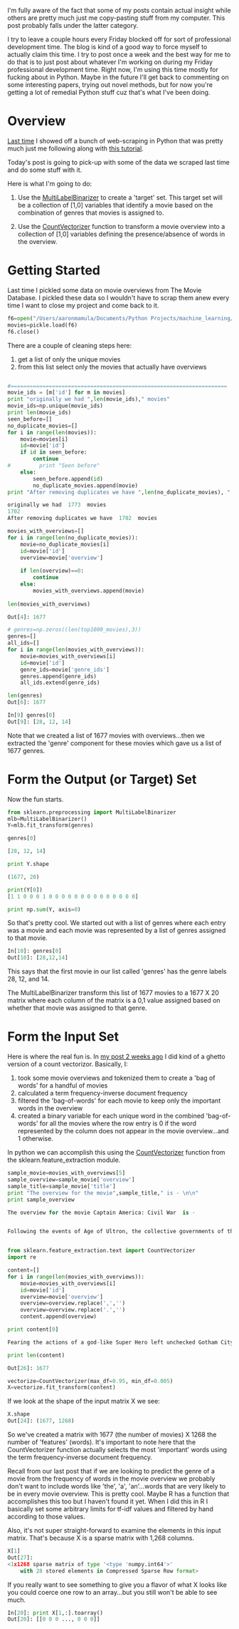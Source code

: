 I'm fully aware of the fact that some of my posts contain actual insight while others are pretty much just me copy-pasting stuff from my computer.  This post probably falls under the latter category.  

I try to leave a couple hours every Friday blocked off for sort of professional development time.  The blog is kind of a good way to force myself to actually claim this time.  I try to post once a week and the best way for me to do that is to just post about whatever I'm working on during my Friday professional development time.  Right now, I'm using this time mostly for fucking about in Python.  Maybe in the future I'll get back to commenting on some interesting papers, trying out novel methods, but for now you're getting a lot of remedial Python stuff cuz that's what I've been doing.

# Overview
[Last time](https://aaronmams.github.io/Machine-Learning-Pipelines-3-Data-streams/) I showed off a bunch of web-scraping in Python that was pretty much just me following along with [this tutorial](https://spandan-madan.github.io/DeepLearningProject/).

Today's post is going to pick-up with some of the data we scraped last time and do some stuff with it. 

Here is what I'm going to do:

1. Use the [MultiLabelBinarizer](http://scikit-learn.org/stable/modules/generated/sklearn.preprocessing.MultiLabelBinarizer.html) to create a 'target' set.  This target set will be a collection of [1,0] variables that identify a movie based on the combination of genres that movies is assigned to.

2. Use the [CountVectorizer](http://scikit-learn.org/stable/modules/generated/sklearn.feature_extraction.text.CountVectorizer.html) function to transform a movie overview into a collection of [1,0] variables defining the presence/absence of words in the overview.


# Getting Started

Last time I pickled some data on movie overviews from The Movie Database.  I pickled these data so I wouldn't have to scrap them anew every time I want to close my project and come back to it.

```python
f6=open("/Users/aaronmamula/Documents/Python Projects/machine_learning/Movies/movies_for_posters",'rb')
movies=pickle.load(f6)
f6.close()

```

There are a couple of cleaning steps here: 

1. get a list of only the unique movies
2. from this list select only the movies that actually have overviews

```python

#====================================================================
movie_ids = [m['id'] for m in movies]
print "originally we had ",len(movie_ids)," movies"
movie_ids=np.unique(movie_ids)
print len(movie_ids)
seen_before=[]
no_duplicate_movies=[]
for i in range(len(movies)):
    movie=movies[i]
    id=movie['id']
    if id in seen_before:
        continue
#         print "Seen before"
    else:
        seen_before.append(id)
        no_duplicate_movies.append(movie)
print "After removing duplicates we have ",len(no_duplicate_movies), " movies"

originally we had  1773  movies
1702
After removing duplicates we have  1702  movies

movies_with_overviews=[]
for i in range(len(no_duplicate_movies)):
    movie=no_duplicate_movies[i]
    id=movie['id']
    overview=movie['overview']
    
    if len(overview)==0:
        continue
    else:
        movies_with_overviews.append(movie)
        
len(movies_with_overviews)

Out[4]: 1677

# genres=np.zeros((len(top1000_movies),3))
genres=[]
all_ids=[]
for i in range(len(movies_with_overviews)):
    movie=movies_with_overviews[i]
    id=movie['id']
    genre_ids=movie['genre_ids']
    genres.append(genre_ids)
    all_ids.extend(genre_ids)

len(genres)
Out[6]: 1677

In[9] genres[0]
Out[9]: [28, 12, 14]
```

Note that we created a list of 1677 movies with overviews...then we extracted the 'genre' component for these movies which gave us a list of 1677 genres.

# Form the Output (or Target) Set

Now the fun starts.

```python
from sklearn.preprocessing import MultiLabelBinarizer
mlb=MultiLabelBinarizer()
Y=mlb.fit_transform(genres)

genres[0]

[28, 12, 14]

print Y.shape

(1677, 20)

print(Y[0])
[1 1 0 0 0 1 0 0 0 0 0 0 0 0 0 0 0 0 0 0]

print np.sum(Y, axis=0)


```

So that's pretty cool. We started out with a list of genres where each entry was a movie and each movie was represented by a list of genres assigned to that movie.  

```python
In[10]: genres[0]
Out[10]: [28,12,14]
```

This says that the first movie in our list called 'genres' has the genre labels 28, 12, and 14.

The MultiLabelBinarizer transform this list of 1677 movies to a 1677 X 20 matrix where each column of the matrix is a 0,1 value assigned based on whether that movie was assigned to that genre.

# Form the Input Set

Here is where the real fun is. In [my post 2 weeks ago](https://aaronmams.github.io/Data-Pipelines-2-data-transformations/) I did kind of a ghetto version of a count vectorizor.  Basically, I:

1. took some movie overviews and tokenized them to create a 'bag of words' for a handful of movies
2. calculated a term frequency-inverse document frequency
3. filtered the 'bag-of-words' for each movie to keep only the important words in the overview
4. created a binary variable for each unique word in the combined 'bag-of-words' for all the movies where the row entry is 0 if the word represented by the column does not appear in the movie overview...and 1 otherwise.

In python we can accomplish this using the [CountVectorizer](http://scikit-learn.org/stable/modules/generated/sklearn.feature_extraction.text.CountVectorizer.html) function from the sklearn.feature_extraction module.

```python
sample_movie=movies_with_overviews[5]
sample_overview=sample_movie['overview']
sample_title=sample_movie['title']
print "The overview for the movie",sample_title," is - \n\n"
print sample_overview

The overview for the movie Captain America: Civil War  is - 


Following the events of Age of Ultron, the collective governments of the world pass an act designed to regulate all superhuman activity. This polarizes opinion amongst the Avengers, causing two factions to side with Iron Man or Captain America, which causes an epic battle between former allies.


from sklearn.feature_extraction.text import CountVectorizer
import re

content=[]
for i in range(len(movies_with_overviews)):
    movie=movies_with_overviews[i]
    id=movie['id']
    overview=movie['overview']
    overview=overview.replace(',','')
    overview=overview.replace('.','')
    content.append(overview)

print content[0]

Fearing the actions of a god-like Super Hero left unchecked Gotham City’s own formidable forceful vigilante takes on Metropolis’s most revered modern-day savior while the world wrestles with what sort of hero it really needs And with Batman and Superman at war with one another a new threat quickly arises putting mankind in greater danger than it’s ever known before

print len(content)

Out[26]: 1677

vectorize=CountVectorizer(max_df=0.95, min_df=0.005)
X=vectorize.fit_transform(content)

```

If we look at the shape of the input matrix X we see:

```python
X.shape
Out[24]: (1677, 1268)
```
So we've created a matrix with 1677 (the number of movies) X 1268 the number of 'features' (words).  It's important to note here that the CountVectorizer function actually selects the most 'important' words using the term frequency-inverse document frequency.  

Recall from our last post that if we are looking to predict the genre of a movie from the frequency of words in the movie overview we probably don't want to include words like 'the', 'a', 'an'...words that are very likely to be in every movie overview. This is pretty cool.  Maybe R has a function that accomplishes this too but I haven't found it yet.  When I did this in R I basically set some arbitrary limits for tf-idf values and filtered by hand according to those values.

Also, it's not super straight-forward to examine the elements in this input matrix.  That's because X is a sparse matrix with 1,268 columns.

```python
X[1]
Out[27]: 
<1x1268 sparse matrix of type '<type 'numpy.int64'>'
	with 28 stored elements in Compressed Sparse Row format>

```
If you really want to see something to give you a flavor of what X looks like you could coerce one row to an array...but you still won't be able to see much.

```python
In[20]: print X[1,:].toarray()
Out[20]: [[0 0 0 ..., 0 0 0]]
```
